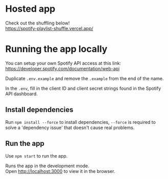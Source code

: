 # Hosted app
Check out the shuffling below!\
https://spotify-playlist-shuffle.vercel.app/

# Running the app locally

You can setup your own Spotify API access at this link:\
https://developer.spotify.com/documentation/web-api

Duplicate `.env.example` and remove the `.example` from the end of the name.

In the `.env`, fill in the client ID and client secret strings found in the Spotify API dashboard.

## Install dependencies
Run `npm install --force` to install dependencies, `--force` is required to solve a 'dependency issue' that doesn't cause real problems.

## Run the app

Use `npm start` to run the app.

Runs the app in the development mode.\
Open [http://localhost:3000](http://localhost:3000) to view it in the browser.
